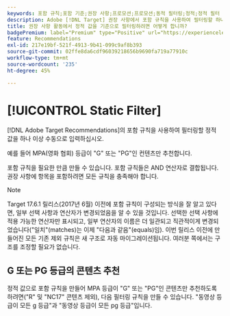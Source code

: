 ```yaml
---
keywords: 포함 규칙;포함 기준;권장 사항;프로모션;프로모션;동적 필터링;정적;정적 필터
description: Adobe [!DNL Target] 권장 사항에서 포함 규칙을 사용하여 필터링할 하나 이상의 정적 값을 수동으로 입력하는 방법을 알아봅니다.
title: 권장 사항 활동에서 정적 값을 기준으로 필터링하려면 어떻게 합니까?
badgePremium: label="Premium" type="Positive" url="https://experienceleague.adobe.com/docs/target/using/introduction/intro.html?lang=ko#premium newtab=true" tooltip="Target Premium에 포함된 내용을 확인합니다."
feature: Recommendations
exl-id: 217e19bf-521f-4913-9b41-099c9af8b393
source-git-commit: 02ffe8da6cdf96039218656b9690fa719a77910c
workflow-type: tm+mt
source-wordcount: '235'
ht-degree: 45%

---
```


# [!UICONTROL Static Filter]

[!DNL Adobe Target Recommendations]의 포함 규칙을 사용하여 필터링할 정적 값을 하나 이상 수동으로 입력하십시오.

예를 들어 MPA(영화 협회) 등급이 &quot;G&quot; 또는 &quot;PG&quot;인 컨텐츠만 추천합니다.

포함 규칙을 필요한 만큼 만들 수 있습니다. 포함 규칙들은 AND 연산자로 결합됩니다. 권장 사항에 항목을 포함하려면 모든 규칙을 충족해야 합니다.

>[!NOTE]
>
>Target 17.6.1 릴리스(2017년 6월) 이전에 포함 규칙이 구성되는 방식을 잘 알고 있다면, 일부 선택 사항과 연산자가 변경되었음을 알 수 있을 것입니다. 선택한 선택 사항에 적용 가능한 연산자만 표시되고, 일부 연산자의 이름은 더 일관되고 직관적이게 변경되었습니다(&quot;일치&quot;(matches)는 이제 &quot;다음과 같음&quot;(equals)임). 이번 릴리스 이전에 만들어진 모든 기존 제외 규칙은 새 구조로 자동 마이그레이션됩니다. 여러분 쪽에서는 구조를 조정할 필요가 없습니다.

## G 또는 PG 등급의 콘텐츠 추천

정적 값으로 포함 규칙을 만들어 MPA 등급이 &quot;G&quot; 또는 &quot;PG&quot;인 콘텐츠만 추천하도록 하려면(&quot;R&quot; 및 &quot;NC17&quot; 콘텐츠 제외), 다음 필터링 규칙을 만들 수 있습니다. &quot;동영상 등급이 모든 g 등급&quot;과 &quot;동영상 등급이 모든 pg 등급&quot;입니다.
